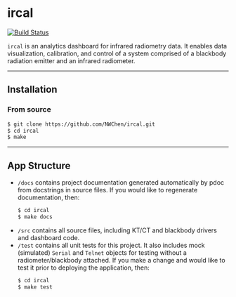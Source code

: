 ircal
=====

[![Build Status](https://travis-ci.org/NWChen/ircal.svg?branch=master)](https://travis-ci.org/NWChen/ircal)

```ircal``` is an analytics dashboard for infrared radiometry data. It enables data visualization, calibration, and control of a system comprised of a blackbody radiation emitter and an infrared radiometer. 

---

## Installation

### From source

```bash
$ git clone https://github.com/NWChen/ircal.git
$ cd ircal
$ make
```

---

## App Structure

- ```/docs``` contains project documentation generated automatically by pdoc from docstrings in source files. If you would like to regenerate documentation, then:
    ```bash
    $ cd ircal
    $ make docs
    ```
- ```/src``` contains all source files, including KT/CT and blackbody drivers and dashboard code.
- ```/test``` contains all unit tests for this project. It also includes mock (simulated) ```Serial``` and ```Telnet``` objects for testing without a radiometer/blackbody attached. If you make a change and would like to test it prior to deploying the application, then:
    ```bash
    $ cd ircal
    $ make test
    ```
